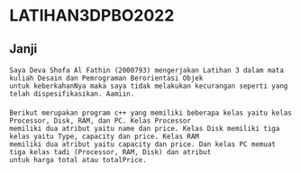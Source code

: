 # LATIHAN3DPBO2022

## Janji
####
    Saya Deva Shofa Al Fathin (2000793) mengerjakan Latihan 3 dalam mata kuliah Desain dan Pemrograman Berorientasi Objek 
    untuk keberkahanNya maka saya tidak melakukan kecurangan seperti yang telah dispesifikasikan. Aamiin. 
    

#### 
    Berikut merupakan program c++ yang memiliki beberapa kelas yaitu kelas Processor, Disk, RAM, dan PC. Kelas Processor 
    memiliki dua atribut yaitu name dan price. Kelas Disk memiliki tiga kelas yaitu Type, capacity dan price. Kelas RAM 
    memiliki dua atribut yaitu capacity dan price. Dan kelas PC memuat tiga kelas tadi (Processor, RAM, Disk) dan atribut 
    untuk harga total atau totalPrice.
